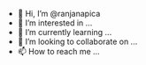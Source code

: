 - 👋 Hi, I’m @ranjanapica
- 👀 I’m interested in ...
- 🌱 I’m currently learning ...
- 💞️ I’m looking to collaborate on ...
- 📫 How to reach me ...

<!---
ranjanapica/ranjanapica is a ✨ special ✨ repository because its `README.md` (this file) appears on your GitHub profile.
You can click the Preview link to take a look at your changes.
--->
